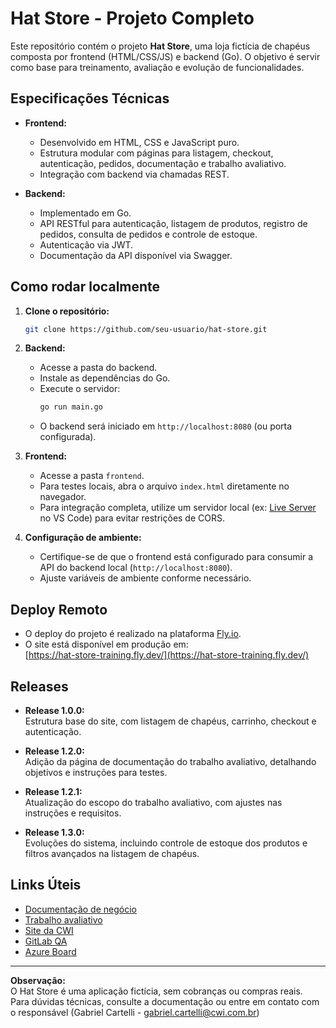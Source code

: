 # Hat Store - Projeto Completo

Este repositório contém o projeto **Hat Store**, uma loja fictícia de chapéus composta por frontend (HTML/CSS/JS) e backend (Go). O objetivo é servir como base para treinamento, avaliação e evolução de funcionalidades.

## Especificações Técnicas

- **Frontend:**  
  - Desenvolvido em HTML, CSS e JavaScript puro.
  - Estrutura modular com páginas para listagem, checkout, autenticação, pedidos, documentação e trabalho avaliativo.
  - Integração com backend via chamadas REST.

- **Backend:**  
  - Implementado em Go.
  - API RESTful para autenticação, listagem de produtos, registro de pedidos, consulta de pedidos e controle de estoque.
  - Autenticação via JWT.
  - Documentação da API disponível via Swagger.

## Como rodar localmente

1. **Clone o repositório:**
   ```sh
   git clone https://github.com/seu-usuario/hat-store.git
   ```

2. **Backend:**
   - Acesse a pasta do backend.
   - Instale as dependências do Go.
   - Execute o servidor:
     ```sh
     go run main.go
     ```
   - O backend será iniciado em `http://localhost:8080` (ou porta configurada).

3. **Frontend:**
   - Acesse a pasta `frontend`.
   - Para testes locais, abra o arquivo `index.html` diretamente no navegador.
   - Para integração completa, utilize um servidor local (ex: [Live Server](https://marketplace.visualstudio.com/items?itemName=ritwickdey.LiveServer) no VS Code) para evitar restrições de CORS.

4. **Configuração de ambiente:**
   - Certifique-se de que o frontend está configurado para consumir a API do backend local (`http://localhost:8080`).
   - Ajuste variáveis de ambiente conforme necessário.

## Deploy Remoto

- O deploy do projeto é realizado na plataforma [Fly.io](https://fly.io/).
- O site está disponível em produção em:  
  [https://hat-store-training.fly.dev/](https://hat-store-training.fly.dev/)

## Releases

- **Release 1.0.0:**  
  Estrutura base do site, com listagem de chapéus, carrinho, checkout e autenticação.

- **Release 1.2.0:**  
  Adição da página de documentação do trabalho avaliativo, detalhando objetivos e instruções para testes.

- **Release 1.2.1:**  
  Atualização do escopo do trabalho avaliativo, com ajustes nas instruções e requisitos.

- **Release 1.3.0:**  
  Evoluções do sistema, incluindo controle de estoque dos produtos e filtros avançados na listagem de chapéus.

## Links Úteis

- [Documentação de negócio](https://hat-store-training.fly.dev/documentacao.html)
- [Trabalho avaliativo](trabalho-avaliativo.html)
- [Site da CWI](https://cwi.com.br/)
- [GitLab QA](https://git.cwi.com.br/formacoes/cwi-crescer/edicao-27/qa)
- [Azure Board](https://dev.azure.com/cwi-formacao/CWI%20Crescer/_sprints/taskboard/CWI%20Crescer%20Team/CWI%20Crescer/Iteration%201)

---

**Observação:**  
O Hat Store é uma aplicação fictícia, sem cobranças ou compras reais.  
Para dúvidas técnicas, consulte a documentação ou entre em contato com o responsável (Gabriel Cartelli - gabriel.cartelli@cwi.com.br)